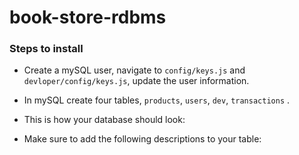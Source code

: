 # book-store-rdbms

### Steps to install
 - Create a mySQL user, navigate to `config/keys.js` and `devloper/config/keys.js`, update the user information.
 - In mySQL create four tables, `products`, `users`, `dev`, `transactions` .
 - This is how your database should look:
 
 - Make sure to add the following descriptions to your table:
 

